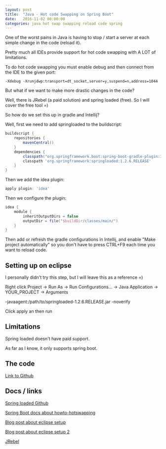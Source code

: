 ```yaml
---
layout: post
title:  "Java - Hot code Swapping on Spring Boot"
date:   2016-11-02 00:00:00
categories: java hot swap swapping reload code spring
---
```


One of the worst pains in Java is having to stop / start a server at each simple change in the code (reload it).

Pretty much all IDEs provide support for hot code swapping with A LOT of limitations.

To do hot code swapping you must enable debug and then connect from the IDE to the given port:

```shell
-Xdebug -Xrunjdwp:transport=dt_socket,server=y,suspend=n,address=1044
```

But what if we want to make more drastic changes in the code?

Well, there is JRebel (a paid solution) and spring loaded (free). So I will cover the free tool =)

So how do we set this up in gradle and Intellij?


Well, first we need to add springloaded to the buildscript:

```groovy
buildscript {
    repositories {
        mavenCentral()
    }
    dependencies {
        classpath("org.springframework.boot:spring-boot-gradle-plugin:1.4.1.RELEASE")
        classpath 'org.springframework:springloaded:1.2.6.RELEASE'
    }
}
```

Then we add the idea plugin:

```groovy
apply plugin: 'idea'
```

Then we configure the plugin:

```groovy
idea {
    module {
        inheritOutputDirs = false
        outputDir = file("$buildDir/classes/main/")
    }
}
```

Then add or refresh the gradle configurations in Intellij, and enable "Make project automatically" so you don't have to press CTRL+F9 each time you want to reload code.

## Setting up on eclipse


I personally didn't try this step, but I will leave this as a reference =)

Right click Project -> Run As -> Run Configurations… -> Java Application -> YOUR_PROJECT → Arguments

-javaagent:/path/to/springloaded-1.2.6.RELEASE.jar -noverify

Click apply an then run

## Limitations


Spring loaded doesn't have paid support.

As far as I know, it only supports spring boot.


## The code


[Link to Github](https://github.com/mussatto/spring-boot-jpa-login-boilerplate/blob/master/build.gradle)

## Docs / links

[Spring loaded Github](https://github.com/spring-projects/spring-loaded)

[Spring Boot docs about howto-hotswapping](http://docs.spring.io/spring-boot/docs/current/reference/html/howto-hotswapping.html)

[Blog post about eclipse setup](http://blog.netgloo.com/2014/05/21/hot-swapping-in-spring-boot-with-eclipse-sts/)

[Blog post about eclipse setup 2](http://vitalflux.com/configure-springloaded-eclipse-dynamic-web-project/)

[JRebel](http://zeroturnaround.com/software/jrebel/)
